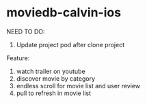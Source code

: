 # moviedb-calvin-ios

NEED TO DO:
1. Update project pod after clone project

Feature:
1. watch trailer on youtube
2. discover movie by category
3. endless scroll for movie list and user review
4. pull to refresh in movie list
